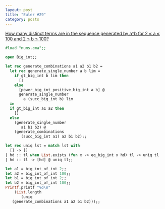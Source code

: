 ```yaml
---
layout: post
title: "Euler #29"
category: posts
---
```


[How many distinct terms are in the sequence generated by a^b for 2 ≤ a ≤ 100 and 2 ≤ b ≤ 100?](http://projecteuler.net/problem=29)

```ocaml
#load "nums.cma";;

open Big_int;;

let rec generate_combinations a1 a2 b1 b2 =
  let rec generate_single_number a b lim =
    if gt_big_int b lim then
      []
    else
      [power_big_int_positive_big_int a b] @ 
      generate_single_number 
        a (succ_big_int b) lim
  in
  if gt_big_int a1 a2 then
    []
  else
    (generate_single_number 
       a1 b1 b2) @ 
    (generate_combinations 
       (succ_big_int a1) a2 b1 b2);;

let rec uniq lst = match lst with
  [] -> []
| hd :: tl when List.exists (fun x -> eq_big_int x hd) tl -> uniq tl
| hd :: tl -> [hd] @ uniq tl;;

let a1 = big_int_of_int 2;;
let a2 = big_int_of_int 100;;
let b1 = big_int_of_int 2;;
let b2 = big_int_of_int 100;;
Printf.printf "%d\n" 
    (List.length 
       (uniq 
   (generate_combinations a1 a2 b1 b2)));;
```
